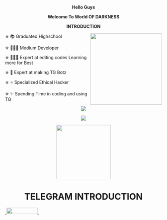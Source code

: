 <p align="center">
<b>Hello Guys
</b>
</p>
<p align="center">
<b>Welcome To World OF DARKNESS
</b>
</p>
<p align="center"> 
<b> INTRODUCTION
</b>
</p>
<img align='right' src="https://media.giphy.com/media/T4tPJEgs2FEFq/giphy.gif?cid=ecf05e47qhbjlap43ddrrabq9fr2p627llne685nvyrb7drn&rid=giphy.gif&ct=s" width="230">
✯ 📚 Graduated Highschool

✯ 🧑🏻‍💻 Medium Developer

✯ 🧑🏻‍💻 Expert at editing codes Learning more for Best

✯ 🤖 Expert at making TG Botz

✯ ⭐ Specialized Ethical Hacker

✯ ✨ Spending Time in coding and using TG


<p align="center">
  <img src ="https://github-readme-stats.vercel.app/api/top-langs/?username=LordSA&layout=compact&hide_border=true&theme=darcula&bg_color=00000000&langs_count=10&hide=jupyter%20notebook,tex,css,php">
  <a href="https://github.com/LordSA">
   </a>

<p align="center">
<img src="https://github-stats-alpha.vercel.app/api?username=LordSA&cc=000&tc=00ff00&ic=fff000&bc=fff" align="center">
</p>

 <a href="https://github.com/LordSA">
    <p align="center">
        <img height="175px" src="https://github-readme-stats.vercel.app/api?username=LordSA&count_private=False&show_icons=true&title_color=30F229&icon_color=F2F407&text_color=F9F9F9&bg_color=1F222E&hide_border=true" /> 
    </p>
  </a> 


<h1 align="center">
  <b>TELEGRAM INTRODUCTION</b>
</h1>
<p align="side">
  <a href="https://t.me/lord1of5darkness9">
    &nbsp;<img src="https://img.shields.io/badge/LORD-_SA-darkgreen?style=flat-curvesquare&logo=telegram" width="100" height="20">&nbsp;
  </a>
</p>
